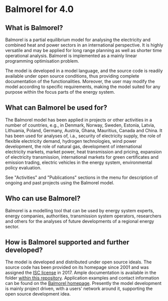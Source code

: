 # Balmorel for 4.0

## What is Balmorel?

Balmorel is a partial equilibrium model for analysing the electricity and combined heat and power sectors in an international perspective. It is highly versatile and may be applied for long range planning as well as shorter time operational analysis. Balmorel is implemented as a mainly linear programming optimisation problem.

The model is developed in a model language, and the source code is readily available under open source conditions, thus providing complete documentation of the functionalities. Moreover, the user may modify the model according to specific requirements, making the model suited for any purpose within the focus parts of the energy system.

## What can Balmorel be used for?

The Balmorel model has been applied in projects or other activities in a number of countries, e.g., in  Denmark, Norway, Sweden, Estonia, Latvia, Lithuania, Poland, Germany, Austria, Ghana, Mauritius, Canada and China. It has been used for analyses of, i.a., security of electricity supply, the role of flexible electricity demand, hydrogen technologies, wind power development, the role of natural gas, development of international electricity markets, market power, heat transmission and pricing, expansion of electricity transmission, international markets for green certificates and emission trading, electric vehicles in the energy system, environmental policy evaluation.

See "Activities" and "Publications" sections in the menu for description of ongoing and past projects using the Balmorel model.

## Who can use Balmorel?

Balmorel is a modelling tool that can be used by energy system experts, energy companies, authorities, transmission system operators, researchers and others for the analyses of future developments of a regional energy sector.

## How is Balmorel supported and further developed?

The model is developed and distributed under open source ideals. The source code has been provided on its homepage since 2001 and was assigned the [ISC license](https://opensource.org/licenses/ISC) in 2017. Ample documentation is available in the folder [within this repository](base/documentation). Application examples and contact information can be found on the [Balmorel homepage](https://balmorel.com). Presently the model development is mainly project driven, with a users' network around it, supporting the open source development idea.
